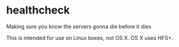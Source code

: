 # healthcheck

Making sure you know the servers gonna die before it dies

This is intended for use on Linux boxes, not OS X. OS X uses HFS+.
